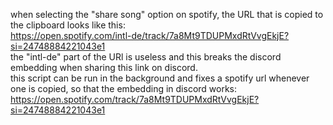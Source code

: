 when selecting the "share song" option on spotify, the URL that is copied to the clipboard looks like this:  
https://open.spotify.com/intl-de/track/7a8Mt9TDUPMxdRtVvgEkjE?si=24748884221043e1  
the "intl-de" part of the URl is useless and this breaks the discord embedding when sharing this link on discord.  
this script can be run in the background and fixes a spotify url whenever one is copied, so that the embedding in discord works:  
https://open.spotify.com/track/7a8Mt9TDUPMxdRtVvgEkjE?si=24748884221043e1

